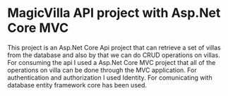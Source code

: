 # MagicVilla API project with Asp.Net Core MVC

This project is an Asp.Net Core Api project that can retrieve a set of villas from the database and also by that we can do CRUD operations on villas.
For consuming the api I used a Asp.Net Core MVC project that all of the operations on villa can be done through the MVC application.
For authentication and authorization I used Identity. For comunicating with database entity framework core has been used.
